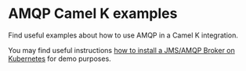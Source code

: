 # AMQP Camel K examples

Find useful examples about how to use AMQP in a Camel K integration.

You may find useful instructions [how to install a JMS/AMQP Broker on Kubernetes](./artemis/) for demo purposes.